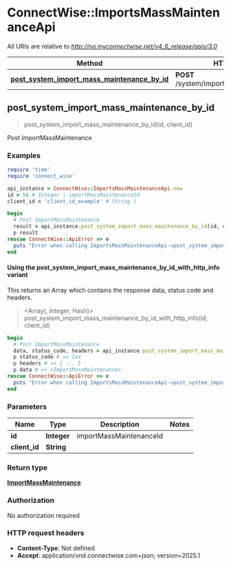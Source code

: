 # ConnectWise::ImportsMassMaintenanceApi

All URIs are relative to *http://na.myconnectwise.net/v4_6_release/apis/3.0*

| Method | HTTP request | Description |
| ------ | ------------ | ----------- |
| [**post_system_import_mass_maintenance_by_id**](ImportsMassMaintenanceApi.md#post_system_import_mass_maintenance_by_id) | **POST** /system/importMassMaintenance/{id} | Post ImportMassMaintenance |


## post_system_import_mass_maintenance_by_id

> <ImportMassMaintenance> post_system_import_mass_maintenance_by_id(id, client_id)

Post ImportMassMaintenance

### Examples

```ruby
require 'time'
require 'connect_wise'

api_instance = ConnectWise::ImportsMassMaintenanceApi.new
id = 56 # Integer | importMassMaintenanceId
client_id = 'client_id_example' # String | 

begin
  # Post ImportMassMaintenance
  result = api_instance.post_system_import_mass_maintenance_by_id(id, client_id)
  p result
rescue ConnectWise::ApiError => e
  puts "Error when calling ImportsMassMaintenanceApi->post_system_import_mass_maintenance_by_id: #{e}"
end
```

#### Using the post_system_import_mass_maintenance_by_id_with_http_info variant

This returns an Array which contains the response data, status code and headers.

> <Array(<ImportMassMaintenance>, Integer, Hash)> post_system_import_mass_maintenance_by_id_with_http_info(id, client_id)

```ruby
begin
  # Post ImportMassMaintenance
  data, status_code, headers = api_instance.post_system_import_mass_maintenance_by_id_with_http_info(id, client_id)
  p status_code # => 2xx
  p headers # => { ... }
  p data # => <ImportMassMaintenance>
rescue ConnectWise::ApiError => e
  puts "Error when calling ImportsMassMaintenanceApi->post_system_import_mass_maintenance_by_id_with_http_info: #{e}"
end
```

### Parameters

| Name | Type | Description | Notes |
| ---- | ---- | ----------- | ----- |
| **id** | **Integer** | importMassMaintenanceId |  |
| **client_id** | **String** |  |  |

### Return type

[**ImportMassMaintenance**](ImportMassMaintenance.md)

### Authorization

No authorization required

### HTTP request headers

- **Content-Type**: Not defined
- **Accept**: application/vnd.connectwise.com+json; version=2025.1

